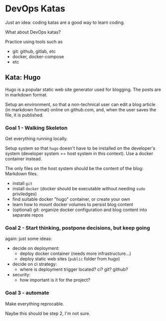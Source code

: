 # DevOps Katas

Just an idea: coding katas are a good way to learn coding.

What about DevOps katas?

Practice using tools such as

- git: github, gitlab, etc
- docker, docker-compose
- etc

## Kata: Hugo

Hugo is a popular static web site generator used for blogging. The posts are in markdown format.

Setup an environment, so that a non-technical user can edit a blog article (in markdown format)
online on github.com, and, when the user saves the file, it is published.

### Goal 1 - Walking Skeleton

Get everything running locally.

Setup system so that `hugo` doesn't have to be installed on the developer's system (developer system
== host system in this context). Use a docker container instead.

The only files on the host system should be the content of the blog: Markdown files.

- install `git`
- install `docker` (docker should be executable without needing `sudo` priviledges)
- find suitable docker "hugo" container, or create your own
- learn how to mount docker volumes to persist blog content
- (optional) git: organize docker configuration and blog content into separate repos

### Goal 2 - Start thinking, postpone decisions, but keep going

again: just some ideas:

- decide on deployment:
    - deploy docker container (needs more infrastructure...)
    - deploy static web sites (`public` folder from hugo)
- decide on ci strategy:
    - where is deployment trigger located? ci? git? github?
- security:
    - how important is it for the project?

### Goal 3 - automate

Make everything reprocable.

Naybe this should be step 2, I'm not sure.


